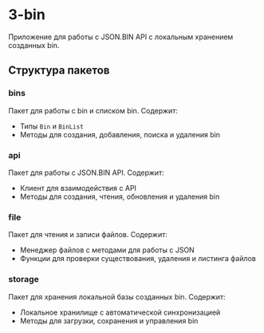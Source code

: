 # 3-bin

Приложение для работы с JSON.BIN API с локальным хранением созданных bin.

## Структура пакетов

### bins

Пакет для работы с bin и списком bin. Содержит:

- Типы `Bin` и `BinList`
- Методы для создания, добавления, поиска и удаления bin

### api

Пакет для работы с JSON.BIN API. Содержит:

- Клиент для взаимодействия с API
- Методы для создания, чтения, обновления и удаления bin

### file

Пакет для чтения и записи файлов. Содержит:

- Менеджер файлов с методами для работы с JSON
- Функции для проверки существования, удаления и листинга файлов

### storage

Пакет для хранения локальной базы созданных bin. Содержит:

- Локальное хранилище с автоматической синхронизацией
- Методы для загрузки, сохранения и управления bin
